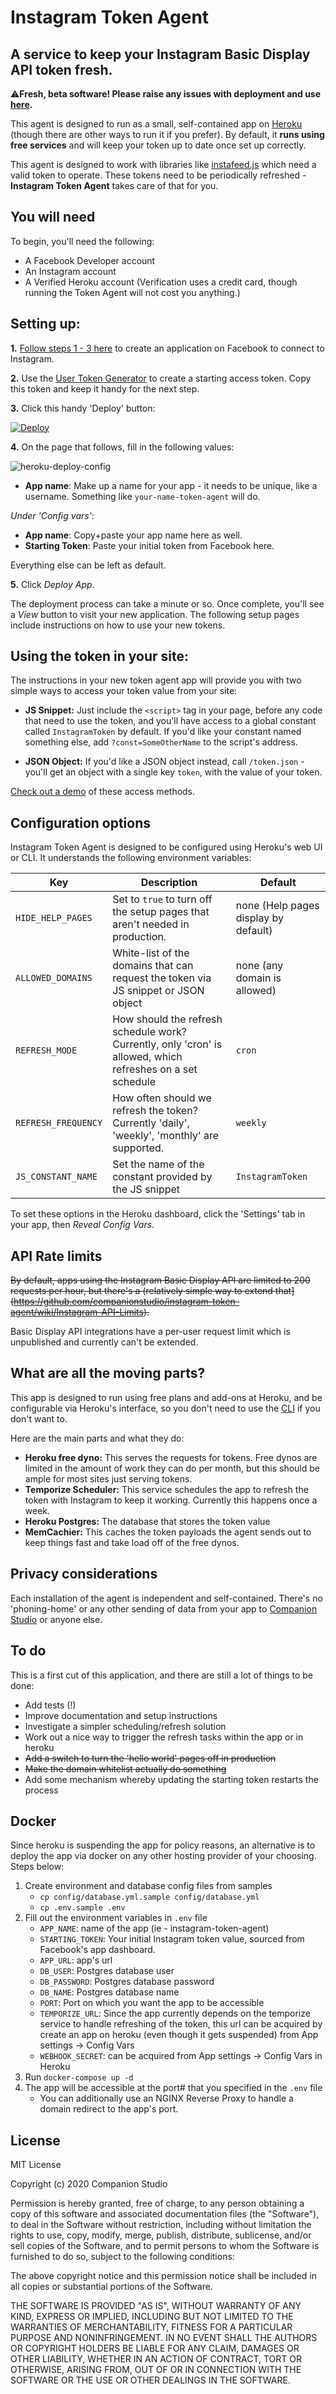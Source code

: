 # Instagram Token Agent

## A service to keep your Instagram Basic Display API token fresh.

⚠️**Fresh, beta software! Please raise any issues with deployment and use [here](https://github.com/companionstudio/instagram-token-agent/issues).**

This agent is designed to run as a small, self-contained app on [Heroku](https://heroku.com) (though there are other ways to run it if you prefer). By default, it **runs using free services** and will keep your token up to date once set up correctly.

This agent is designed to work with libraries like [instafeed.js](https://github.com/stevenschobert/instafeed.js) which need a valid token to operate. These tokens need to be periodically refreshed - **Instagram Token Agent** takes care of that for you.

## You will need

To begin, you'll need the following:

- A Facebook Developer account
- An Instagram account
- A Verified Heroku account (Verification uses a credit card, though running the Token Agent will not cost you anything.)

## Setting up:

**1.** [Follow steps 1 - 3 here](https://developers.facebook.com/docs/instagram-basic-display-api/getting-started) to create an application on Facebook to connect to Instagram.

**2.** Use the [User Token Generator](https://developers.facebook.com/docs/instagram-basic-display-api/overview#user-token-generator) to create a starting access token. Copy this token and keep it handy for the next step.

**3.** Click this handy 'Deploy' button:

[![Deploy](https://www.herokucdn.com/deploy/button.svg)](https://heroku.com/deploy)

**4.** On the page that follows, fill in the following values:

![heroku-deploy-config](https://user-images.githubusercontent.com/53896/77387614-cc3d7080-6ddd-11ea-800a-30ec986eedd9.png)

- **App name**: Make up a name for your app - it needs to be unique, like a username. Something like `your-name-token-agent` will do.

_Under 'Config vars'_:

- **App name**: Copy+paste your app name here as well.
- **Starting Token**: Paste your initial token from Facebook here.

Everything else can be left as default.

**5.** Click _Deploy App_.

The deployment process can take a minute or so. Once complete, you'll see a _View_ button to visit your new application. The following setup pages include instructions on how to use your new tokens.

## Using the token in your site:

The instructions in your new token agent app will provide you with two simple ways to access your token value from your site:

- **JS Snippet:** Just include the `<script>` tag in your page, before any code that need to use the token, and you'll have access to a global constant called `InstagramToken` by default. If you'd like your constant named something else, add `?const=SomeOtherName` to the script's address.

- **JSON Object:** If you'd like a JSON object instead, call `/token.json` - you'll get an object with a single key `token`, with the value of your token.

[Check out a demo](https://codepen.io/companionstudio/pen/xxGyVKN) of these access methods.

## Configuration options

Instagram Token Agent is designed to be configured using Heroku's web UI or CLI. It understands the following environment variables:

| Key                 | Description                                                                                                | Default                              |
| ------------------- | ---------------------------------------------------------------------------------------------------------- | ------------------------------------ |
| `HIDE_HELP_PAGES`   | Set to `true` to turn off the setup pages that aren't needed in production.                                | none (Help pages display by default) |
| `ALLOWED_DOMAINS`   | White-list of the domains that can request the token via JS snippet or JSON object                         | none (any domain is allowed)         |
| `REFRESH_MODE`      | How should the refresh schedule work? Currently, only 'cron' is allowed, which refreshes on a set schedule | `cron`                               |
| `REFRESH_FREQUENCY` | How often should we refresh the token? Currently 'daily', 'weekly', 'monthly' are supported.               | `weekly`                             |
| `JS_CONSTANT_NAME`  | Set the name of the constant provided by the JS snippet                                                    | `InstagramToken`                     |

To set these options in the Heroku dashboard, click the 'Settings' tab in your app, then _Reveal Config Vars_.

## API Rate limits

~~By default, apps using the Instagram Basic Display API are limited to 200 requests per hour, but there's a (relatively simple way to extend that](https://github.com/companionstudio/instagram-token-agent/wiki/Instagram-API-Limits).~~

Basic Display API integrations have a per-user request limit which is unpublished and currently can't be extended.

## What are all the moving parts?

This app is designed to run using free plans and add-ons at Heroku, and be configurable via Heroku's interface, so you don't need to use the [CLI](https://devcenter.heroku.com/articles/heroku-cli) if you don't want to.

Here are the main parts and what they do:

- **Heroku free dyno:** This serves the requests for tokens. Free dynos are limited in the amount of work they can do per month, but this should be ample for most sites just serving tokens.
- **Temporize Scheduler:** This service schedules the app to refresh the token with Instagram to keep it working. Currently this happens once a week.
- **Heroku Postgres:** The database that stores the token value
- **MemCachier:** This caches the token payloads the agent sends out to keep things fast and take load off of the free dynos.

## Privacy considerations

Each installation of the agent is independent and self-contained. There's no 'phoning-home' or any other sending of data from your app to [Companion Studio]() or anyone else.

## To do

This is a first cut of this application, and there are still a lot of things to be done:

- Add tests (!)
- Improve documentation and setup instructions
- Investigate a simpler scheduling/refresh solution
- Work out a nice way to trigger the refresh tasks within the app or in heroku
- ~~Add a switch to turn the 'hello world' pages off in production~~
- ~~Make the domain whitelist actually do something~~
- Add some mechanism whereby updating the starting token restarts the process

## Docker

Since heroku is suspending the app for policy reasons, an alternative is to deploy the app via docker on any other hosting provider of your choosing. Steps below:

1. Create environment and database config files from samples
   - `cp config/database.yml.sample config/database.yml`
   - `cp .env.sample .env`
2. Fill out the environment variables in `.env` file
   - `APP_NAME`: name of the app (ie - instagram-token-agent)
   - `STARTING_TOKEN`: Your initial Instagram token value, sourced from Facebook's app dashboard.
   - `APP_URL`: app's url
   - `DB_USER`: Postgres database user
   - `DB_PASSWORD`: Postgres database password
   - `DB_NAME`: Postgres database name
   - `PORT`: Port on which you want the app to be accessible
   - `TEMPORIZE_URL`: Since the app currently depends on the temporize service to handle refreshing of the token, this url can be acquired by create an app on heroku (even though it gets suspended) from App settings -> Config Vars
   - `WEBHOOK_SECRET`: can be acquired from App settings -> Config Vars in Heroku
3. Run `docker-compose up -d`
4. The app will be accessible at the port# that you specified in the `.env` file
   - You can additionally use an NGINX Reverse Proxy to handle a domain redirect to the app's port.

## License

MIT License

Copyright (c) 2020 Companion Studio

Permission is hereby granted, free of charge, to any person obtaining a copy
of this software and associated documentation files (the "Software"), to deal
in the Software without restriction, including without limitation the rights
to use, copy, modify, merge, publish, distribute, sublicense, and/or sell
copies of the Software, and to permit persons to whom the Software is
furnished to do so, subject to the following conditions:

The above copyright notice and this permission notice shall be included in all
copies or substantial portions of the Software.

THE SOFTWARE IS PROVIDED "AS IS", WITHOUT WARRANTY OF ANY KIND, EXPRESS OR
IMPLIED, INCLUDING BUT NOT LIMITED TO THE WARRANTIES OF MERCHANTABILITY,
FITNESS FOR A PARTICULAR PURPOSE AND NONINFRINGEMENT. IN NO EVENT SHALL THE
AUTHORS OR COPYRIGHT HOLDERS BE LIABLE FOR ANY CLAIM, DAMAGES OR OTHER
LIABILITY, WHETHER IN AN ACTION OF CONTRACT, TORT OR OTHERWISE, ARISING FROM,
OUT OF OR IN CONNECTION WITH THE SOFTWARE OR THE USE OR OTHER DEALINGS IN THE
SOFTWARE.

